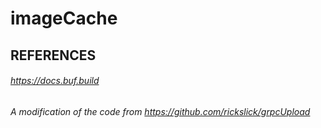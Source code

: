 # imageCache



## REFERENCES   
###### https://docs.buf.build
###### A modification of the code from https://github.com/rickslick/grpcUpload
